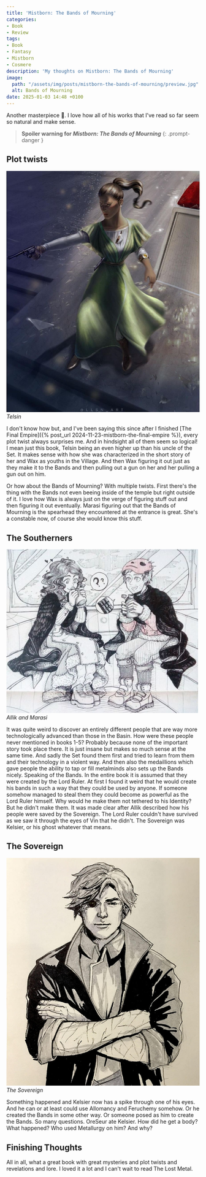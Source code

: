 ```yaml
---
title: 'Mistborn: The Bands of Mourning'
categories:
- Book
- Review
tags:
- Book
- Fantasy
- Mistborn
- Cosmere
description: 'My thoughts on Mistborn: The Bands of Mourning'
image:
  path: "/assets/img/posts/mistborn-the-bands-of-mourning/preview.jpg"
  alt: Bands of Mourning
date: 2025-01-03 14:48 +0100
---
```

Another masterpiece 🤌. I love how all of his works that I've read so far seem so natural and make sense.

> **Spoiler warning for *Mistborn: The Bands of Mourning***
{: .prompt-danger }

## Plot twists

![Telsin](/assets/img/posts/mistborn-the-bands-of-mourning/telsin.jpg)
_Telsin_

I don't know how but, and I've been saying this since after I finished [The Final Empire]({% post_url 2024-11-23-mistborn-the-final-empire %}), every plot twist always surprises me. And in hindsight all of them seem so logical! I mean just this book, Telsin being an even higher up than his uncle of the Set. It makes sense with how she was characterized in the short story of her and Wax as youths in the Village. And then Wax figuring it out just as they make it to the Bands and then pulling out a gun on her and her pulling a gun out on him.

Or how about the Bands of Mourning? With multiple twists. First there's the thing with the Bands not even beeing inside of the temple but right outside of it. I love how Wax is always just on the verge of figuring stuff out and then figuring it out eventually. Marasi figuring out that the Bands of Mourning is the spearhead they encountered at the entrance is great. She's a constable now, of course she would know this stuff.

## The Southerners

![Allik](/assets/img/posts/mistborn-the-bands-of-mourning/allik.jpg)
_Allik and Marasi_

It was quite weird to discover an entirely different people that are way more technologically advanced than those in the Basin. How were these people never mentioned in books 1-5? Probably because none of the important story took place there. It is just insane but makes so much sense at the same time. And sadly the Set found them first and tried to learn from them and their technology in a violent way. And then also the medaillions which gave people the ability to tap or fill metalminds also sets up the Bands nicely. Speaking of the Bands. In the entire book it is assumed that they were created by the Lord Ruler. At first I found it weird that he would create his bands in such a way that they could be used by anyone. If someone somehow managed to steal them they could become as powerful as the Lord Ruler himself. Why would he make them not tethered to his Identity? But he didn't make them. It was made clear after Allik described how his people were saved by the Sovereign. The Lord Ruler couldn't have survived as we saw it through the eyes of Vin that he didn't. The Sovereign was Kelsier, or his ghost whatever that means.

## The Sovereign

![The Sovereing](/assets/img/posts/mistborn-the-bands-of-mourning/sovereign.jpg)
_The Sovereign_

Something happened and Kelsier now has a spike through one of his eyes. And he can or at least could use Allomancy and Feruchemy somehow. Or he created the Bands in some other way. Or someone posed as him to create the Bands. So many questions. OreSeur ate Kelsier. How did he get a body? What happened? Who used Metallurgy on him? And why?

## Finishing Thoughts

All in all, what a great book with great mysteries and plot twists and revelations and lore. I loved it a lot and I can't wait to read The Lost Metal.
